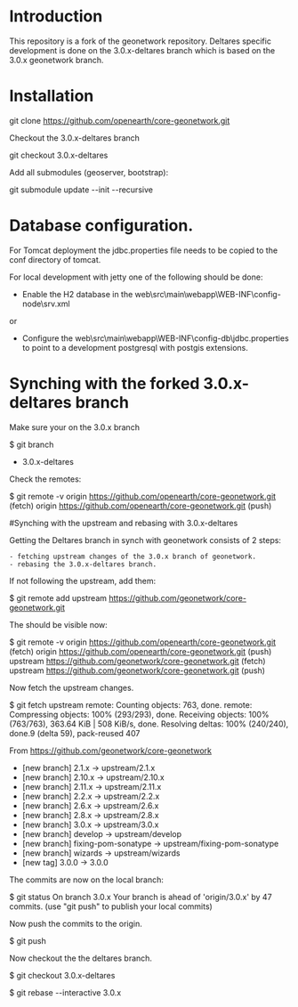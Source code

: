 # Introduction

This repository is a fork of the geonetwork repository.
Deltares specific development is done on the 3.0.x-deltares branch which is based on the 3.0.x geonetwork branch.

# Installation

git clone https://github.com/openearth/core-geonetwork.git

Checkout the 3.0.x-deltares branch

git checkout 3.0.x-deltares

Add all submodules (geoserver, bootstrap):

git submodule update --init --recursive

# Database configuration.

For Tomcat deployment the jdbc.properties file needs to be copied to the conf directory of tomcat.

For local development with jetty one of the following should be done:

- Enable the H2 database in the web\src\main\webapp\WEB-INF\config-node\srv.xml

or

- Configure the  web\src\main\webapp\WEB-INF\config-db\jdbc.properties to point to a development postgresql with postgis extensions.

# Synching with the forked 3.0.x-deltares branch 

Make sure your on the 3.0.x branch

$ git branch
* 3.0.x-deltares

Check the remotes:

$ git remote -v
origin  https://github.com/openearth/core-geonetwork.git (fetch)
origin  https://github.com/openearth/core-geonetwork.git (push)


#Synching with the upstream and rebasing with 3.0.x-deltares

Getting the Deltares branch in synch with geonetwork consists of 2 steps:

	- fetching upstream changes of the 3.0.x branch of geonetwork.
	- rebasing the 3.0.x-deltares branch.


If not following the upstream, add them:

$ git remote add upstream https://github.com/geonetwork/core-geonetwork.git

The should be visible now:

$ git remote -v
origin  https://github.com/openearth/core-geonetwork.git (fetch)
origin  https://github.com/openearth/core-geonetwork.git (push)
upstream        https://github.com/geonetwork/core-geonetwork.git (fetch)
upstream        https://github.com/geonetwork/core-geonetwork.git (push)


Now fetch the upstream changes.

$ git fetch upstream
remote: Counting objects: 763, done.
remote: Compressing objects: 100% (293/293), done.
Receiving objects: 100% (763/763), 363.64 KiB | 508 KiB/s, done.
Resolving deltas: 100% (240/240), done.9 (delta 59), pack-reused 407

From https://github.com/geonetwork/core-geonetwork
 * [new branch]      2.1.x      -> upstream/2.1.x
 * [new branch]      2.10.x     -> upstream/2.10.x
 * [new branch]      2.11.x     -> upstream/2.11.x
 * [new branch]      2.2.x      -> upstream/2.2.x
 * [new branch]      2.6.x      -> upstream/2.6.x
 * [new branch]      2.8.x      -> upstream/2.8.x
 * [new branch]      3.0.x      -> upstream/3.0.x
 * [new branch]      develop    -> upstream/develop
 * [new branch]      fixing-pom-sonatype -> upstream/fixing-pom-sonatype
 * [new branch]      wizards    -> upstream/wizards
 * [new tag]         3.0.0      -> 3.0.0

 The commits are now on the local branch:
 
$ git status
 On branch 3.0.x
 Your branch is ahead of 'origin/3.0.x' by 47 commits.
  (use "git push" to publish your local commits)

Now push the commits to the origin.

$ git push

Now checkout the the deltares branch.

$ git checkout 3.0.x-deltares
 
$ git rebase --interactive 3.0.x
